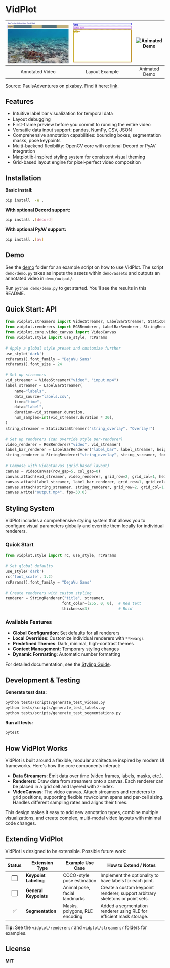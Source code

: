 # VidPlot

| ![First-frame preview](demo/output/annotated_video.png) | ![Layout Example](demo/output/layout.png) | ![Animated Demo](demo/output/annotated_video.gif) |
|:---:|:---:|:---:|
| Annotated Video | Layout Example | Animated Demo |

Source: PaulsAdventures on pixabay. Find it here: [link](https://pixabay.com/videos/turtle-ocean-tortoise-wildlife-244754/).

## Features
- Intuitive label bar visualization for temporal data
- Layout debugging
- First-frame preview before you commit to running the entire video
- Versatile data input support: pandas, NumPy, CSV, JSON
- Comprehensive annotation capabilities: bounding boxes, segmentation masks, pose keypoints
- Multi-backend flexibility: OpenCV core with optional Decord or PyAV integration
- Matplotlib-inspired styling system for consistent visual theming
- Grid-based layout engine for pixel-perfect video composition

## Installation

**Basic install:**
```bash
pip install  -e .
```

**With optional Decord support:**
```bash
pip install .[decord]
```

**With optional PyAV support:**
```bash
pip install .[av]
```

## Demo

See the [demo](demo/) folder for an example script on how to use VidPlot. The script `demo/demo.py` takes as inputs the assets within `demo/assets` and outputs an annotated video in `demo/output/`.

Run `python demo/demo.py` to get started. You'll see the results in this README.

## Quick Start: API

```python
from vidplot.streamers import VideoStreamer, LabelBarStreamer, StaticDataStreamer
from vidplot.renderers import RGBRenderer, LabelBarRenderer, StringRenderer
from vidplot.core.video_canvas import VideoCanvas
from vidplot.style import use_style, rcParams

# Apply a global style preset and customize further
use_style('dark')
rcParams().font_family = "DejaVu Sans"
rcParams().font_size = 24

# Set up streamers
vid_streamer = VideoStreamer("video", "input.mp4")
label_streamer = LabelBarStreamer(
    name="labels",
    data_source="labels.csv",
    time="time",
    data="label",
    duration=vid_streamer.duration,
    num_samples=int(vid_streamer.duration * 30),
)
string_streamer = StaticDataStreamer("string_overlay", "Overlay!")

# Set up renderers (can override style per-renderer)
video_renderer = RGBRenderer("video", vid_streamer)
label_bar_renderer = LabelBarRenderer("label_bar", label_streamer, height=32, font_size=18)
string_renderer = StringRenderer("string_overlay", string_streamer, font_color=(255,0,0), font_scale=1.2)

# Compose with VideoCanvas (grid-based layout)
canvas = VideoCanvas(row_gap=5, col_gap=0)
canvas.attach(vid_streamer, video_renderer, grid_row=2, grid_col=1, height=[vid_streamer.size[1]], width=[vid_streamer.size[0]], z_index=0)
canvas.attach(label_streamer, label_bar_renderer, grid_row=1, grid_col=1, height=[32], width=[vid_streamer.size[0]], z_index=0)
canvas.attach(string_streamer, string_renderer, grid_row=2, grid_col=1, height=[vid_streamer.size[1]], width=[vid_streamer.size[0]], z_index=1)
canvas.write("output.mp4", fps=30.0)
```

## Styling System

VidPlot includes a comprehensive styling system that allows you to configure visual parameters globally and override them locally for individual renderers.

### Quick Start

```python
from vidplot.style import rc, use_style, rcParams

# Set global defaults
use_style('dark')
rc('font_scale', 1.2)
rcParams().font_family = "DejaVu Sans"

# Create renderers with custom styling
renderer = StringRenderer("title", streamer,
                         font_color=(255, 0, 0),  # Red text
                         thickness=3)             # Bold
```

### Available Features

- **Global Configuration**: Set defaults for all renderers
- **Local Overrides**: Customize individual renderers with `**kwargs`
- **Predefined Themes**: Dark, minimal, high-contrast themes
- **Context Management**: Temporary styling changes
- **Dynamic Formatting**: Automatic number formatting

For detailed documentation, see the [Styling Guide](docs/styling_guide.md).

## Development & Testing

**Generate test data:**
```bash
python tests/scripts/generate_test_videos.py
python tests/scripts/generate_test_labels.py
python tests/scripts/generate_test_segmentations.py
```

**Run all tests:**
```bash
pytest
```

## How VidPlot Works

VidPlot is built around a flexible, modular architecture inspired by modern UI frameworks. Here's how the core components interact:

- **Data Streamers**: Emit data over time (video frames, labels, masks, etc.).
- **Renderers**: Draw data from streamers onto a canvas. Each renderer can be placed in a grid cell and layered with z-index.
- **VideoCanvas**: The video canvas. Attach streamers and renderers to grid positions, supporting flexible row/column spans and per-cell sizing. Handles different sampling rates and aligns their times.

This design makes it easy to add new annotation types, combine multiple visualizations, and create complex, multi-modal video layouts with minimal code changes.

## Extending VidPlot

VidPlot is designed to be extensible. Possible future work:

| Status | Extension Type         | Example Use Case                | How to Extend / Notes                                                                 |
|:------:|-----------------------|---------------------------------|--------------------------------------------------------------------------------------|
|   ⬜️    | **Keypoint Labeling** | COCO-style pose estimation      | Implement the optionality to have labels for each joint.           |
|   ⬜️    | **General Keypoints** | Animal pose, facial landmarks   | Create a custom keypoint renderer; support arbitrary skeletons or point sets.        |
|   ✅    | **Segmentation**      | Masks, polygons, RLE encoding   | Added a segmentation renderer using RLE for efficient mask storage.                  |

**Tip:** See the `vidplot/renderers/` and `vidplot/streamers/` folders for examples.

## License

**MIT** 
 